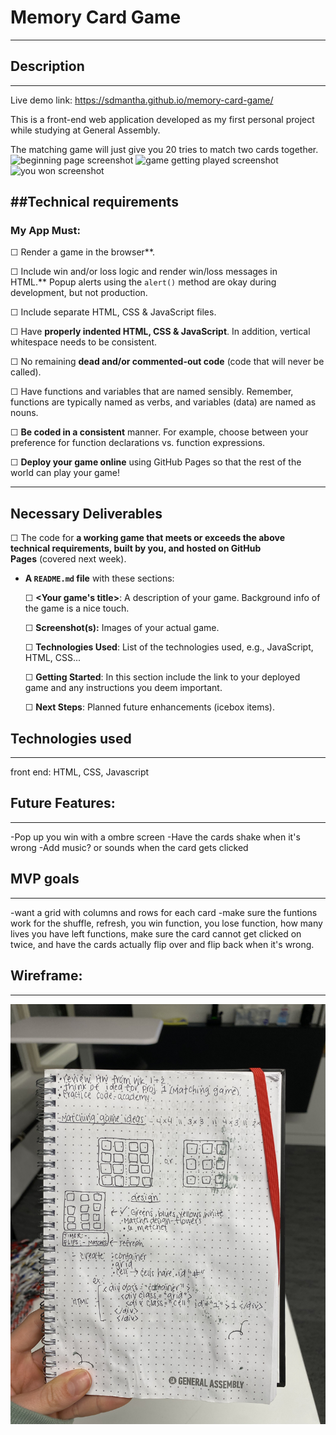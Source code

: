 # Memory Card Game
---
## Description
---
Live demo link: https://sdmantha.github.io/memory-card-game/

This is a front-end web application developed as my first personal project while studying at General Assembly.

The matching game will just give you 20 tries to match two cards together.
![beginning page screenshot](/Screen%20Shot%20beginning.png)
![game getting played screenshot](/Screen%20Shot%20played.png)
![you won screenshot](/Screen%20Shot%20you%20won.png)

##Technical requirements
---
### **My App Must:**

☐ Render a game in the browser**.

☐ Include win and/or loss logic and render win/loss messages in HTML.** Popup alerts using the `alert()` method are okay during development, but not production.

☐ Include separate HTML, CSS & JavaScript files.

☐ Have **properly indented HTML, CSS & JavaScript**. In addition, vertical whitespace needs to be consistent.

☐ No remaining **dead and/or commented-out code** (code that will never be called).

☐ Have functions and variables that are named sensibly. Remember, functions are typically named as verbs, and variables (data) are named as nouns.

☐ **Be coded in a consistent** manner. For example, choose between your preference for function declarations vs. function expressions.

☐ **Deploy your game online** using GitHub Pages so that the rest of the world can play your game!

---

## **Necessary Deliverables**

☐ The code for **a working game that meets or exceeds the above technical requirements, built by you, and hosted on GitHub Pages** (covered next week).

- **A `README.md` file** with these sections:
    
    ☐ **<Your game's title>**: A description of your game. Background info of the game is a nice touch.
    
    ☐ **Screenshot(s):** Images of your actual game.
    
    ☐ **Technologies Used**: List of the technologies used, e.g., JavaScript, HTML, CSS...
    
    ☐ **Getting Started**: In this section include the link to your deployed game and any instructions you deem important.
    
    ☐ **Next Steps**: Planned future enhancements (icebox items).

## Technologies used
---
front end: HTML, CSS, Javascript

## Future Features:
---
-Pop up you win with a ombre screen
-Have the cards shake when it's wrong
-Add music? or sounds when the card gets clicked

## MVP goals
---
-want a grid with columns and rows for each card
-make sure the funtions work for the shuffle, refresh, you win function, you lose function, how many lives you have left functions, make sure the card cannot get clicked on twice, and have the cards actually flip over and flip back when it's wrong.

## Wireframe:
---
![wireframe screenshot](/screenshot%20wireframe.jpeg)


